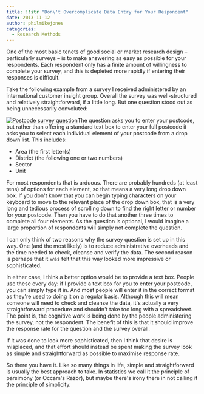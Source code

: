 ```yaml
---
title: !!str "Don\'t Overcomplicate Data Entry for Your Respondent"
date: 2013-11-12
author: philmikejones
categories:
  - Research Methods
---
```


One of the most basic tenets of good social or market research design &#8211; particularly surveys &#8211; is to make answering as easy as possible for your respondents. Each respondent only has a finite amount of willingness to complete your survey, and this is depleted more rapidly if entering their responses is difficult.

Take the following example from a survey I received administered by an international customer insight group. Overall the survey was well-structured and relatively straightforward, if a little long. But one question stood out as being unnecessarily convoluted:

[<img class="aligncenter size-medium wp-image-894" alt="Postcode survey question" src="https://i2.wp.com/philmikejones.me/wp-content/uploads/2013/11/postcode-survey-question-300x226.png?fit=300%2C226" srcset="https://i1.wp.com/philmikejones.me/wp-content/uploads/2013/11/postcode-survey-question.png?w=783 783w, https://i1.wp.com/philmikejones.me/wp-content/uploads/2013/11/postcode-survey-question.png?resize=300%2C226 300w, https://i2.wp.com/philmikejones.me/wp-content/uploads/2013/11/postcode-survey-question.png?resize=768%2C579 768w, https://i0.wp.com/philmikejones.me/wp-content/uploads/2013/11/postcode-survey-question.png?resize=660%2C497 660w" sizes="(max-width: 300px) 100vw, 300px" data-recalc-dims="1" />](https://i0.wp.com/philmikejones.me/wp-content/uploads/2013/11/postcode-survey-question.png)The question asks you to enter your postcode, but rather than offering a standard text box to enter your full postcode it asks you to select each individual element of your postcode from a drop down list. This includes:

- Area (the first letter(s)
- District (the following one or two numbers)
- Sector
- Unit

For most respondents that is arduous. There are probably hundreds (at least tens) of options for each element, so that means a very long drop down box. If you don't know that you can begin typing characters on your keyboard to move to the relevant place of the drop down box, that is a very long and tedious process of scrolling down to find the right letter or number for your postcode. Then you have to do that another three times to complete all four elements. As the question is optional, I would imagine a large proportion of respondents will simply not complete the question.

I can only think of two reasons why the survey question is set up in this way. One (and the most likely) is to reduce administrative overheads and the time needed to check, cleanse and verify the data. The second reason is perhaps that it was felt that this way looked more impressive or sophisticated.

In either case, I think a better option would be to provide a text box. People use these every day: if I provide a text box for you to enter your postcode, you can simply type it in. And most people will enter it in the correct format as they're used to doing it on a regular basis. Although this will mean someone will need to check and cleanse the data, it's actually a very straightforward procedure and shouldn't take too long with a spreadsheet. The point is, the cognitive work is being done by the people administering the survey, not the respondent. The benefit of this is that it should improve the response rate for the question and the survey overall.

If it was done to look more sophisticated, then I think that desire is misplaced, and that effort should instead be spent making the survey look as simple and straightforward as possible to maximise response rate.

So there you have it. Like so many things in life, simple and straightforward is usually the best approach to take. In statistics we call it the principle of parsimony (or Occam's Razor), but maybe there's irony there in not calling it the principle of simplicity.


